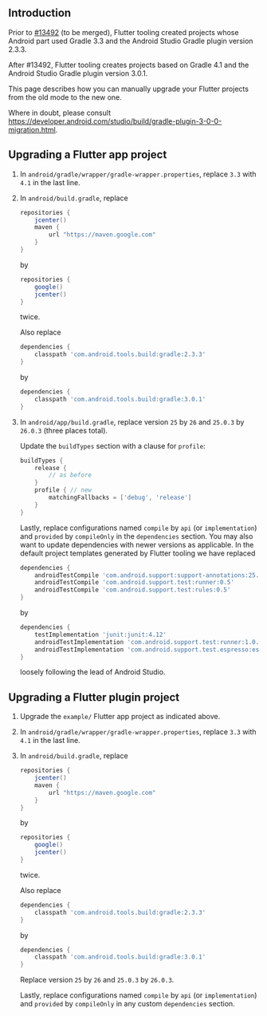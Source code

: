 ## Introduction

Prior to [#13492](https://github.com/flutter/flutter/pull/13492) (to be merged), Flutter tooling created projects whose Android part used Gradle 3.3 and the Android Studio Gradle plugin version 2.3.3.

After #13492, Flutter tooling creates projects based on Gradle 4.1 and the Android Studio Gradle plugin version 3.0.1.

This page describes how you can manually upgrade your Flutter projects from the old mode to the new one.

Where in doubt, please consult https://developer.android.com/studio/build/gradle-plugin-3-0-0-migration.html.

## Upgrading a Flutter app project

1. In `android/gradle/wrapper/gradle-wrapper.properties`, replace `3.3` with `4.1` in the last line.
1. In `android/build.gradle`, replace
   ```gradle
   repositories {
       jcenter()
       maven {
           url "https://maven.google.com"
       }
   }
   ```
   by
   ```gradle
   repositories {
       google()
       jcenter()
   }
   ```
   twice.

   Also replace
   ```gradle
   dependencies {
       classpath 'com.android.tools.build:gradle:2.3.3'
   }
   ```
   by
   ```gradle
   dependencies {
       classpath 'com.android.tools.build:gradle:3.0.1'
   }
   ```
1. In `android/app/build.gradle`, replace version `25` by `26` and `25.0.3` by `26.0.3` (three places total).

   Update the `buildTypes` section with a clause for `profile`:
   ```gradle
   buildTypes {
       release {
           // as before
       }
       profile { // new
           matchingFallbacks = ['debug', 'release']
       }
   }
   ```

   Lastly, replace configurations named `compile` by `api` (or `implementation`) and `provided` by
   `compileOnly` in the `dependencies` section. You may also want to update dependencies with newer
   versions as applicable. In the default project templates generated by Flutter tooling we have replaced
   ```gradle
   dependencies {
       androidTestCompile 'com.android.support:support-annotations:25.4.0'
       androidTestCompile 'com.android.support.test:runner:0.5'
       androidTestCompile 'com.android.support.test:rules:0.5'
   }
   ```
   by
   ```gradle
   dependencies {
       testImplementation 'junit:junit:4.12'
       androidTestImplementation 'com.android.support.test:runner:1.0.1'
       androidTestImplementation 'com.android.support.test.espresso:espresso-core:3.0.1'
   }
   ```
   loosely following the lead of Android Studio.

## Upgrading a Flutter plugin project

1. Upgrade the `example/` Flutter app project as indicated above.
1. In `android/gradle/wrapper/gradle-wrapper.properties`, replace `3.3` with `4.1` in the last line.
1. In `android/build.gradle`, replace
   ```gradle
   repositories {
       jcenter()
       maven {
           url "https://maven.google.com"
       }
   }
   ```
   by
   ```gradle
   repositories {
       google()
       jcenter()
   }
   ```
   twice.

   Also replace
   ```gradle
   dependencies {
       classpath 'com.android.tools.build:gradle:2.3.3'
   }
   ```
   by
   ```gradle
   dependencies {
       classpath 'com.android.tools.build:gradle:3.0.1'
   }
   ```
   
   Replace version `25` by `26` and `25.0.3` by `26.0.3`.

   Lastly, replace configurations named `compile` by `api` (or `implementation`) and `provided` by `compileOnly`
   in any custom `dependencies` section.
